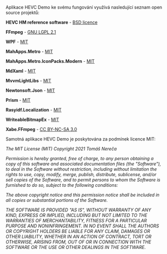 ﻿Aplikace HEVC Demo ke svému fungování využívá nasledující seznam open source projektů:

**HEVC HM reference software** - [BSD licence](https://vcgit.hhi.fraunhofer.de/jvet/HM/-/blob/master/COPYING)

**FFmpeg** - [GNU LGPL 2.1](http://ffmpeg.org/legal.html)

**WPF** - [MIT](https://github.com/dotnet/wpf/blob/main/LICENSE.TXT)

**MahApps.Metro** - [MIT](https://github.com/MahApps/MahApps.Metro/blob/develop/LICENSE)

**MahApps.Metro.IconPacks.Modern** - [MIT](https://github.com/MahApps/MahApps.Metro.IconPacks/blob/develop/LICENSE)

**MdXaml** - [MIT](https://github.com/whistyun/MdXaml/blob/master/LICENSE.txt)

**MvvmLightLibs** - [MIT](https://github.com/lbugnion/mvvmlight/blob/master/LICENSE)

**Newtonsoft.Json** - [MIT](https://github.com/JamesNK/Newtonsoft.Json/blob/master/LICENSE.md)

**Prism** - [MIT](https://github.com/PrismLibrary/Prism/blob/master/LICENSE)

**Rasyidf.Localization** - [MIT](https://github.com/rasyidf/Rasyidf.Localization/blob/master/LICENSE.md)

**WriteableBitmapEx** - [MIT](https://github.com/reneschulte/WriteableBitmapEx/blob/master/LICENSE)

**Xabe.FFmpeg** - [CC BY-NC-SA 3.0](https://ffmpeg.xabe.net/license.html)


Samotná aplikace HEVC Demo je poskytována za podmínek licence MIT:

*The MIT License (MIT)*
*Copyright 2021 Tomáš Nereča*

*Permission is hereby granted, free of charge, to any person obtaining a copy of this software and associated documentation files (the "Software"), to deal in the Software without restriction, including without limitation the rights to use, copy, modify, merge, publish, distribute, sublicense, and/or sell copies of the Software, and to permit persons to whom the Software is furnished to do so, subject to the following conditions:*

*The above copyright notice and this permission notice shall be included in all copies or substantial portions of the Software.*

*THE SOFTWARE IS PROVIDED "AS IS", WITHOUT WARRANTY OF ANY KIND, EXPRESS OR IMPLIED, INCLUDING BUT NOT LIMITED TO THE WARRANTIES OF MERCHANTABILITY, FITNESS FOR A PARTICULAR PURPOSE AND NONINFRINGEMENT. IN NO EVENT SHALL THE AUTHORS OR COPYRIGHT HOLDERS BE LIABLE FOR ANY CLAIM, DAMAGES OR OTHER LIABILITY, WHETHER IN AN ACTION OF CONTRACT, TORT OR OTHERWISE, ARISING FROM, OUT OF OR IN CONNECTION WITH THE SOFTWARE OR THE USE OR OTHER DEALINGS IN THE SOFTWARE.*
